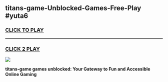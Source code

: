 
## titans-game-Unblocked-Games-Free-Play #yuta6
<h3>
<a href="https://us.freeplayer.one?title=titans-game&ref=9M">CLICK TO PLAY</a></h3>
<hr>

<h3>
<a href="https://us.freeplayer.one?title=titans-game&ref=9M">CLICK 2 PLAY</a>
  
</h3>

<a href="https://us.freeplayer.one?title=titans-game&ref=9M"><img src="https://clearcache.store/games.png"></a>


**titans-game games unblocked: Your Gateway to Fun and Accessible Online Gaming**
